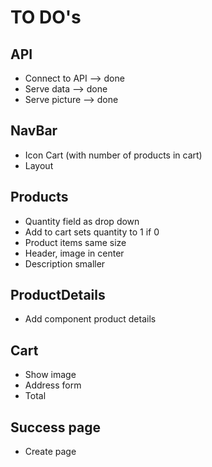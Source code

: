 # TO DO's

## API

- Connect to API --> done
- Serve data --> done
- Serve picture --> done

## NavBar

- Icon Cart (with number of products in cart)
- Layout

## Products

- Quantity field as drop down
- Add to cart sets quantity to 1 if 0
- Product items same size
- Header, image in center
- Description smaller

## ProductDetails

- Add component product details

## Cart

- Show image
- Address form
- Total

## Success page

- Create page
